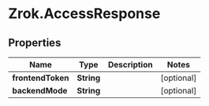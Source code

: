 # Zrok.AccessResponse

## Properties

Name | Type | Description | Notes
------------ | ------------- | ------------- | -------------
**frontendToken** | **String** |  | [optional] 
**backendMode** | **String** |  | [optional] 


